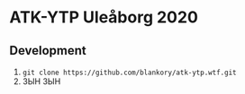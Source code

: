 # ATK-YTP Uleåborg 2020

## Development

1. `git clone https://github.com/blankory/atk-ytp.wtf.git`
2. ЗЫН ЗЫН 

